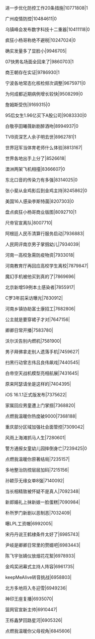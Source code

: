 进一步优化防控工作20条措施|10771808|1

广州疫情防控|10484611|0

乌镇峰会发布数字科技十二重器|10411118|0

疯狂小杨哥称绝不避税|10247024|0

确实发量多了显脸小|9946705|

07快男名场面全回来了|9860703|1

商王朝存在实证|9786930|1

宁波各地常态化核检频次调整|9675971|0

为何成都近期病例增长较快|9508299|0

詹姆斯受伤|9169315|0

95后女生1.96亿买下A股公司|9083330|0

白敬亭田曦薇新剧醉酒吻|8994937|0

TVB资深艺人余子明去世|8962781|1

世界冠军当体育老师什么体验|8813167|

世界各地出手上分了|8526618|

澳洲两架飞机相撞|8366607|0

东北口音的传染力有多强|8314025|0

张小斐从金鸡影后到金鸡主持|8245862|0

美国16人感染李斯特菌|8207303|0

盘点疯狂小杨哥商业版图|8092710|1

尺帝官宣离队|8007710|

阿根廷人民币清算行服务启动|7936883|

人民网评南京男子掌掴幼儿|7934039|

河南一高校急需防疫物资|7933018|

河南教育厅再回应高校学生离校|7879847|

魔幻手机被他买到真的了|7869696|

北京新增59例本土感染者|7855917|

C罗3年前采访曝光|7830912|

河南乡镇协助富士康招工|7682806|

公主就是要穿裙子才对|7647156|

卿卿日常开播|7583780|

沃尔沃告别内燃机|7581900|

男子拜佛拿走别人遗落手机|7459627|

扫黑行动曾志伟吕良伟飙戏|7440545|

白帝空天战机模型亮相航展|7431645|

原来阿瑟请坐是这样的|7404395|

iOS 16.1.1正式版发布|7375622|

家属回应男童遭上门掌掴|7368820|

点燃我温暖你热度破9000|7368188|

重庆部分区域加强社会面管控|7309042|

风雨上海滩抓马人生|7280601|

警方通报女童幼儿园摔倒身亡|7239425|0

点燃我温暖你原著结局|7235157|

多地整治防控层层加码|7215156|

孙颖莎无缘女单8强|7140092|

当长相精致被怀疑不是真人|7092348|

新郎婚礼上抹新娘一脸蛋糕|7090984|

朴所罗门新剧以恶制恶|7032409|

曝LPL工资帽|6992005|

宋丹丹说王鹤棣条件太好了|6985743|

尹岐是卿卿日常里的赘婿吧|6983443|

陈飞宇张婧仪放烟花花絮|6978933|

金鸡奖闭幕式主持人阵容|6961735|

keepMeAlive转音挑战|6958803|

北方多地将入冬迎雪|6949236|

神印王座复播|6935070|

篮网官宣新主帅|6910447|

王栎鑫梦回路星河|6905326|

点燃我温暖你父母视角|6845606|

